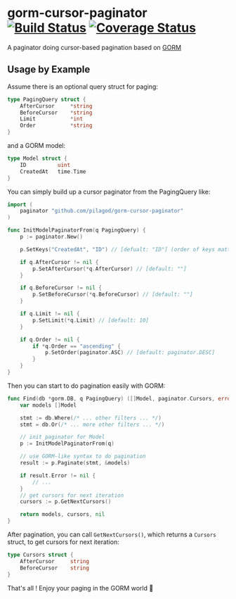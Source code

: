 gorm-cursor-paginator
[![Build Status](https://travis-ci.org/pilagod/gorm-cursor-paginator.svg?branch=master)](https://travis-ci.org/pilagod/gorm-cursor-paginator)
[![Coverage Status](https://coveralls.io/repos/github/pilagod/gorm-cursor-paginator/badge.svg?branch=master)](https://coveralls.io/github/pilagod/gorm-cursor-paginator?branch=master)
=====================

A paginator doing cursor-based pagination based on [GORM](https://github.com/jinzhu/gorm)

Usage by Example
----------------

Assume there is an optional query struct for paging:

```go
type PagingQuery struct {
    AfterCursor     *string
    BeforeCursor    *string
    Limit           *int
    Order           *string
}
```

and a GORM model:

```go
type Model struct {
    ID          uint
    CreatedAt   time.Time
}
```

You can simply build up a cursor paginator from the PagingQuery like:

```go
import (
    paginator "github.com/pilagod/gorm-cursor-paginator"
)

func InitModelPaginatorFrom(q PagingQuery) {
    p := paginator.New()

    p.SetKeys("CreatedAt", "ID") // [defualt: "ID"] (order of keys matters)

    if q.AfterCursor != nil {
        p.SetAfterCursor(*q.AfterCursor) // [default: ""]
    }

    if q.BeforeCursor != nil {
        p.SetBeforeCursor(*q.BeforeCursor) // [default: ""]
    }

    if q.Limit != nil {
        p.SetLimit(*q.Limit) // [default: 10]
    }

    if q.Order != nil {
        if *q.Order == "ascending" {
            p.SetOrder(paginator.ASC) // [default: paginator.DESC]
        }
    }
}
```

Then you can start to do pagination easily with GORM:

```go
func Find(db *gorm.DB, q PagingQuery) ([]Model, paginator.Cursors, error) {
    var models []Model

    stmt := db.Where(/* ... other filters ... */)
    stmt = db.Or(/* ... more other filters ... */)

    // init paginator for Model
    p := InitModelPaginatorFrom(q)

    // use GORM-like syntax to do pagination
    result := p.Paginate(stmt, &models)

    if result.Error != nil {
        // ...
    }
    // get cursors for next iteration
    cursors := p.GetNextCursors()

    return models, cursors, nil
}
```

After pagination, you can call `GetNextCursors()`, which returns a `Cursors` struct, to get cursors for next iteration:

```go
type Cursors struct {
    AfterCursor     string
    BeforeCursor    string
}
```

That's all ! Enjoy your paging in the GORM world :tada: